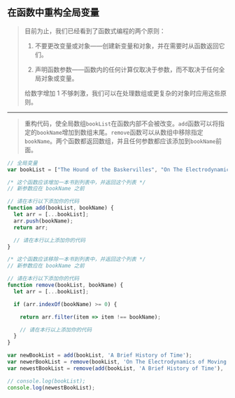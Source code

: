 ## 在函数中重构全局变量

> 目前为止，我们已经看到了函数式编程的两个原则：
>
> 1) 不要更改变量或对象——创建新变量和对象，并在需要时从函数返回它们。
>
> 2) 声明函数参数——函数内的任何计算仅取决于参数，而不取决于任何全局对象或变量。
>
> 给数字增加 1 不够刺激，我们可以在处理数组或更复杂的对象时应用这些原则。

---

> 重构代码，使全局数组`bookList`在函数内部不会被改变。`add`函数可以将指定的`bookName`增加到数组末尾。`remove`函数可以从数组中移除指定`bookName`。两个函数都返回数组，并且任何参数都应该添加到`bookName`前面。

```js
// 全局变量
var bookList = ["The Hound of the Baskervilles", "On The Electrodynamics of Moving Bodies", "Philosophiæ Naturalis Principia Mathematica", "Disquisitiones Arithmeticae"];

/* 这个函数应该增加一本书到列表中，并返回这个列表 */
// 新参数应在 bookName 之前

// 请在本行以下添加你的代码
function add(bookList, bookName) {
  let arr = [...bookList];
  arr.push(bookName);
  return arr;

  // 请在本行以上添加你的代码
}

/* 这个函数应该移除一本书到列表中，并返回这个列表 */
// 新参数应在 bookName 之前

// 请在本行以下添加你的代码
function remove(bookList, bookName) {
  let arr = [...bookList];

  if (arr.indexOf(bookName) >= 0) {

    return arr.filter(item => item !== bookName);

    // 请在本行以上添加你的代码
  }
}

var newBookList = add(bookList, 'A Brief History of Time');
var newerBookList = remove(bookList, 'On The Electrodynamics of Moving Bodies');
var newestBookList = remove(add(bookList, 'A Brief History of Time'), 'On The Electrodynamics of Moving Bodies');

// console.log(bookList);
console.log(newestBookList);
```

